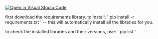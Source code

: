 [![Open in Visual Studio Code](https://classroom.github.com/assets/open-in-vscode-2e0aaae1b6195c2367325f4f02e2d04e9abb55f0b24a779b69b11b9e10269abc.svg)](https://classroom.github.com/online_ide?assignment_repo_id=18760428&assignment_repo_type=AssignmentRepo)

first download the requirements library. to install: 
' pip install -r requirements.txt ' -- this will automatically install all the libraries for you.

to check the installed libraries and their versions, use:
' pip list '

